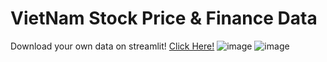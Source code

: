 # VietNam Stock Price & Finance Data
Download your own data on streamlit! [Click Here!](https://tommynhatnguyen-finance-data-stock-dashboard-t6a50x.streamlit.app/?fbclid=IwAR1uyFNOW3zLE0R_VlxkH_LlpEPsnUo0ALctPV-hNcPqe6_9xvOFcds0yc4)
![image](https://user-images.githubusercontent.com/86128966/224206667-ab19cd7f-9cc0-413a-89cb-09303cad0874.png)
![image](https://user-images.githubusercontent.com/86128966/224206755-a2f7d631-3098-4b6d-a65e-6420119a90e0.png)
